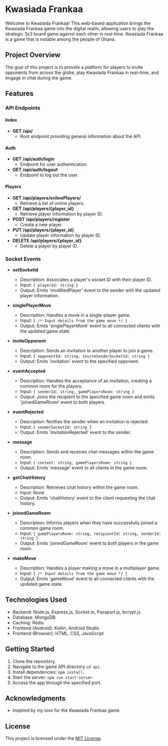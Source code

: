 # Kwasiada Frankaa

Welcome to Kwasiada Frankaa! This web-based application brings the Kwasiada Frankaa game into the digital realm, allowing users to play the strategic 3x3 board game against each other in real-time. Kwasiada Frankaa is a game that is notable among the people of Ghana.

## Project Overview

The goal of this project is to provide a platform for players to invite opponents from across the globe, play Kwasiada Frankaa in real-time, and engage in chat during the game.

## Features

### API Endpoints

#### Index
- **GET /api/**
  - Root endpoint providing general information about the API.

#### Auth
- **GET /api/auth/login**
  - Endpoint for user authentication.
- **GET /api/auth/logout**
  - Endpoint to log out the user.

#### Players

- **GET /api/players/onlinePlayers/**
  - Retrieve a list of online players.
- **GET /api/players/{player_id}**
  - Retrieve player information by player ID.
- **POST /api/players/register**
  - Create a new player.
- **PUT /api/players/{player_id}**
  - Update player information by player ID.
- **DELETE /api/players/{player_id}**
  - Delete a player by player ID.

### Socket Events

- **setSocketId**
  - Description: Associates a player's socket ID with their player ID.
  - Input: `{ playerId: string }`
  - Output: Emits 'modifiedPlayer' event to the sender with the updated player information.

- **singlePlayerMove**
  - Description: Handles a move in a single-player game.
  - Input: `{ /* Input details from the game move */ }`
  - Output: Emits 'singlePlayerMove' event to all connected clients with the updated game state.

- **inviteOpponent**
  - Description: Sends an invitation to another player to join a game.
  - Input: `{ opponentId: string, inviteSenderSocketId: string }`
  - Output: Emits 'invitation' event to the specified opponent.

- **eventAccepted**
  - Description: Handles the acceptance of an invitation, creating a common room for the players.
  - Input: `{ senderId: string, gamePlayersRoom: string }`
  - Output: Joins the recipient to the specified game room and emits 'joinedGameRoom' event to both players.

- **eventRejected**
  - Description: Notifies the sender when an invitation is rejected.
  - Input: `{ senderSocketId: string }`
  - Output: Emits 'invitationRejected' event to the sender.

- **message**
  - Description: Sends and receives chat messages within the game room.
  - Input: `{ content: string, gamePlayersRoom: string }`
  - Output: Emits 'message' event to all clients in the game room.

- **getChatHistory**
  - Description: Retrieves chat history within the game room.
  - Input: None
  - Output: Emits 'chatHistory' event to the client requesting the chat history.

- **joinedGameRoom**
  - Description: Informs players when they have successfully joined a common game room.
  - Input: `{ gamePlayersRoom: string, recipientId: string, senderId: string }`
  - Output: Emits 'joinedGameRoom' event to both players in the game room.

- **makeMove**
  - Description: Handles a player making a move in a multiplayer game.
  - Input: `{ /* Input details from the game move */ }`
  - Output: Emits 'gameMove' event to all connected clients with the updated game state.

## Technologies Used

- Backend: Node.js, Express.js, Socket.io, Passport.js, bcrypt.js
- Database: MongoDB
- Caching: Redis
- Frontend (Android): Kotlin, Android Studio
- Frontend (Browser): HTML, CSS, JavaScript

## Getting Started

1. Clone the repository.
2. Navigate to the game API directory `cd api`.
3. Install dependencies: `npm install`.
4. Start the server: `npm run start-server`.
5. Access the app through the specified port.

## Acknowledgments

- Inspired by my love for the Kwasiada Frankaa game.

## License

This project is licensed under the [MIT License](LICENSE).
